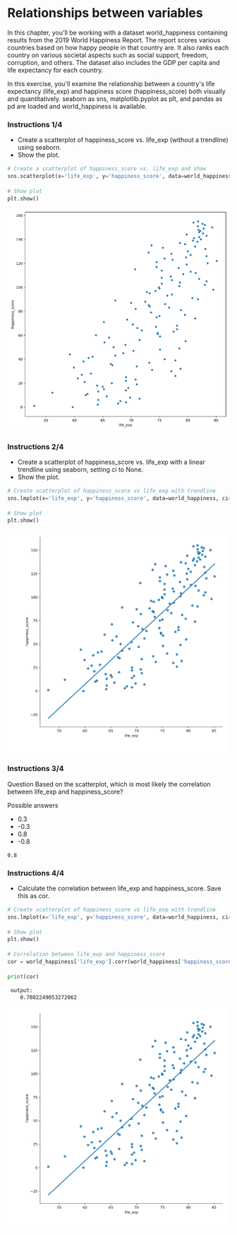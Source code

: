 # Relationships between variables
In this chapter, you'll be working with a dataset world_happiness containing results from the 2019 World Happiness Report. The report scores various countries based on how happy people in that country are. It also ranks each country on various societal aspects such as social support, freedom, corruption, and others. The dataset also includes the GDP per capita and life expectancy for each country.

In this exercise, you'll examine the relationship between a country's life expectancy (life_exp) and happiness score (happiness_score) both visually and quantitatively. seaborn as sns, matplotlib.pyplot as plt, and pandas as pd are loaded and world_happiness is available.

### Instructions 1/4

* Create a scatterplot of happiness_score vs. life_exp (without a trendline) using seaborn.
* Show the plot.

``` python
# Create a scatterplot of happiness_score vs. life_exp and show
sns.scatterplot(x='life_exp', y='happiness_score', data=world_happiness)

# Show plot
plt.show()

```

![alt text](Relationships_between_variables_1.png)

### Instructions 2/4

* Create a scatterplot of happiness_score vs. life_exp with a linear trendline using seaborn, setting ci to None.
* Show the plot.

``` python
# Create scatterplot of happiness_score vs life_exp with trendline
sns.lmplot(x='life_exp', y='happiness_score', data=world_happiness, ci=None)

# Show plot
plt.show()

```
![alt text](Relationships_between_variables_2.png)

### Instructions 3/4

Question
Based on the scatterplot, which is most likely the correlation between life_exp and happiness_score?

Possible answers


* 0.3
* -0.3
* 0.8
* -0.8
 

``` pythonoutput
0.8

```


### Instructions 4/4

* Calculate the correlation between life_exp and happiness_score. Save this as cor.

``` python
# Create scatterplot of happiness_score vs life_exp with trendline
sns.lmplot(x='life_exp', y='happiness_score', data=world_happiness, ci=None)

# Show plot
plt.show()

# Correlation between life_exp and happiness_score
cor = world_happiness['life_exp'].corr(world_happiness['happiness_score'])

print(cor)

```

``` output
 output:
    0.7802249053272062

```

![alt text](Relationships_between_variables_2.png)